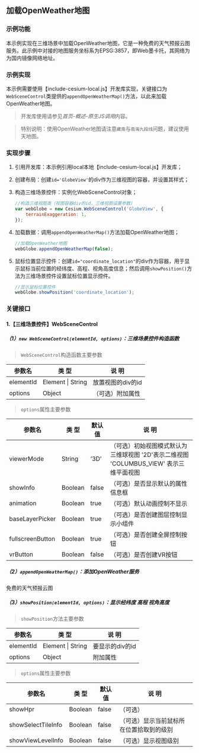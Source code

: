 ## 加载OpenWeather地图

### 示例功能

本示例实现在三维场景中加载OpenWeather地图，它是一种免费的天气预报云图服务。此示例中对接的地图服务坐标系为EPSG:3857，即Web墨卡托，其网络为为国内镜像网络地址。

### 示例实现

本示例需要使用【include-cesium-local.js】开发库实现，关键接口为`WebSceneControl`类提供的`appendOpenWeatherMap()`方法，以此来加载OpenWeather地图。

> 开发库使用请参见*首页-概述-原生JS调用*内容。

> 特别说明：使用OpenWeather地图请注意`藏南`与`南海九段线`问题，建议使用天地图。

### 实现步骤

1. 引用开发库：本示例引用local本地【include-cesium-local.js】开发库；

2. 创建布局：创建`id='GlobeView'`的div作为三维视图的容器，并设置其样式；

3. 构造三维场景控件：实例化WebSceneControl对象；

    ``` javascript
    //构造三维视图类（视图容器div的id，三维视图设置参数）
    var webGlobe = new Cesium.WebSceneControl('GlobeView', {
        terrainExaggeration: 1,
    });
    ```

4. 加载数据：调用`appendOpenWeatherMap()`方法加载OpenWeather地图；

    ``` javascript
    //加载OpenWeather地图
    webGlobe.appendOpenWeatherMap(false);
    ```

5. 鼠标位置显示控件：创建`id="coordinate_location"`的div作为容器，用于显示鼠标当前位置的经纬度、高程、视角高度信息；然后调用`showPosition()`方法为三维场景控件设置鼠标位置显示控件。

    ``` javascript
    //显示鼠标位置控件
    webGlobe.showPosition('coordinate_location');
    ```

### 关键接口

#### 1.【三维场景控件】WebSceneControl

##### （1）`new WebSceneControl(elementId, options)`：三维场景控件构造函数

> `WebSceneControl`构造函数主要参数

|参数名|类 型|说 明|
|-|-|-|
|elementId|Element \| String|放置视图的div的id|
|options|Object|（可选）附加属性|

> `options`属性主要参数

|参数名|类 型|默认值|说 明|
|-|-|-|-|
|viewerMode|String|‘3D’|（可选）初始视图模式默认为三维球视图 '2D'表示二维视图 'COLUMBUS_VIEW' 表示三维平面视图|
|showInfo|Boolean|false|（可选）是否显示默认的属性信息框|
|animation|Boolean|true|（可选）默认动画控制不显示|
|baseLayerPicker|Boolean|true|（可选）是否创建图层控制显示小组件|
|fullscreenButton|Boolean|true|（可选）是否创建全屏控制按钮|
|vrButton|Boolean|false|（可选）是否创建VR按钮|

##### （2）`appendOpenWeatherMap()`：添加OpenWeather服务

免费的天气预报云图

##### （3）`showPosition(elementId, options)`：显示经纬度 高程 视角高度

> `showPosition`方法主要参数

|参数名|类 型|说 明|
|-|-|-|
|elementId|Element \| String|要显示的div的id|
|options|Object|附加属性|

> `options`属性主要参数

|参数名|类 型|默认值|说 明|
|-|-|-|-|
|showHpr|Boolean|false|（可选） |
|showSelectTileInfo|Boolean|false|（可选）显示当前鼠标所在位置拾取到的级别|
|showViewLevelInfo|Boolean|false|（可选）显示视图级别|
